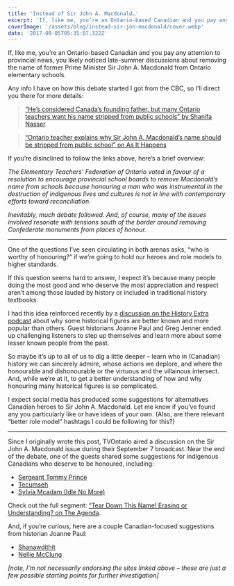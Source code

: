 ```yaml
---
title: 'Instead of Sir John A. Macdonald…'
excerpt: 'If, like me, you’re an Ontario-based Canadian and you pay any attention to provincial news, you likely noticed late-summer discussions about removing the name of former Prime Minister Sir John A. Macdonald from Ontario elementary schools.'
coverImage: '/assets/blog/instead-sir-jon-macdonald/cover.webp'
date: '2017-09-05T05:35:07.322Z'
---
```


If, like me, you’re an Ontario-based Canadian and you pay any attention to provincial news, you likely noticed late-summer discussions about removing the name of former Prime Minister Sir John A. Macdonald from Ontario elementary schools.

Any info I have on how this debate started I got from the CBC, so I’ll direct you there for more details:

> [“He’s considered Canada’s founding father, but many Ontario teachers want his name stripped from public schools” by Shanifa Nasser](http://www.cbc.ca/news/canada/toronto/john-macdonald-school-1.4259643)

> [“Ontario teacher explains why Sir John A. Macdonald’s name should be stripped from public school” on As It Happens](http://www.cbc.ca/radio/asithappens/as-it-happens-wednesday-edition-1.4258866/ontario-teacher-explains-why-sir-john-a-macdonald-s-name-should-be-stripped-from-public-schools-1.4258872)

If you’re disinclined to follow the links above, here’s a brief overview:

*The Elementary Teachers’ Federation of Ontario voted in favour of a resolution to encourage provincial school boards to remove Macdonald’s name from schools because honouring a man who was instrumental in the destruction of indigenous lives and cultures is not in line with contemporary efforts toward reconciliation.*

*Inevitably, much debate followed. And, of course, many of the issues involved resonate with tensions south of the border around removing Confederate monuments from places of honour.*

---

One of the questions I’ve seen circulating in both arenas asks, “who is worthy of honouring?” if we’re going to hold our heroes and role models to higher standards.

If this question seems hard to answer, I expect it’s because many people doing the most good and who deserve the most appreciation and respect aren’t among those lauded by history or included in traditional history textbooks.

I had this idea reinforced recently by a [discussion on the History Extra podcast](http://www.historyextra.com/podcast/people-history/history-hot-100) about why some historical figures are better known and more popular than others. Guest historians Joanne Paul and Greg Jenner ended up challenging listeners to step up themselves and learn more about some lesser known people from the past.

So maybe it’s up to all of us to dig a little deeper – learn who in (Canadian) history we can sincerely admire, whose actions we deplore, and where the honourable and dishonourable or the virtuous and the villainous intersect. And, while we’re at it, to get a better understanding of how and why honouring many historical figures is so complicated.

I expect social media has produced some suggestions for alternatives Canadian heroes to Sir John A. Macdonald. Let me know if you’ve found any you particularly like or have ideas of your own. (Also, are there relevant “better role model” hashtags I could be following for this?)

---

Since I originally wrote this post, TVOntario aired a discussion on the Sir John A. Macdonald issue during their September 7 broadcast. Near the end of the debate, one of the guests shared some suggestions for indigenous Canadians who deserve to be honoured, including:

* [Sergeant Tommy Prince](http://www.veterans.gc.ca/eng/remembrance/those-who-served/aboriginal-veterans/native-soldiers/prince)
* [Tecumseh](http://www.warof1812.ca/tecumseh.htm)
* [Sylvia Mcadam (Idle No More)](http://www.idlenomore.ca/sylvia_mcadam_saysewahum_nationhood_interrupted_revitalizing_n_hiyaw_legal_systems_launching)

Check out the full segment: [“Tear Down This Name! Erasing or Understanding? on The Agenda](http://tvo.org/video/programs/the-agenda-with-steve-paikin/tear-down-this-name).

And, if you’re curious, here are a couple Canadian-focused suggestions from historian Joanne Paul:

* [Shanawdithit](http://www.ammsa.com/content/shanawdithit-footprints)
* [Nellie McClung](http://www.ournellie.com/about-nellie/)

*[note, I’m not necessarily endorsing the sites linked above – these are just a few possible starting points for further investigation]*